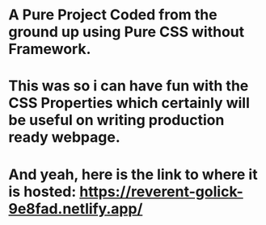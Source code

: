 # A Pure Project Coded from the ground up using Pure CSS without Framework.
# This was so i can have fun with the CSS Properties which certainly will be useful on writing production ready webpage.
# And yeah, here is the link to where it is hosted: https://reverent-golick-9e8fad.netlify.app/
